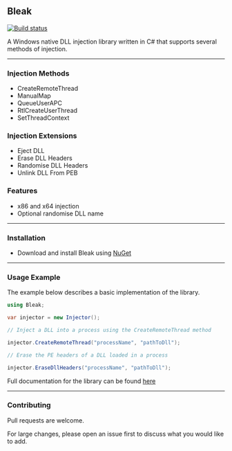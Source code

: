 ## Bleak 

[![Build status](https://ci.appveyor.com/api/projects/status/5avg8vtr9kep050a?svg=true)](https://ci.appveyor.com/project/Akaion/bleak)

A Windows native DLL injection library written in C# that supports several methods of injection.

----

### Injection Methods

* CreateRemoteThread
* ManualMap
* QueueUserAPC
* RtlCreateUserThread
* SetThreadContext

### Injection Extensions

* Eject DLL
* Erase DLL Headers
* Randomise DLL Headers
* Unlink DLL From PEB


### Features

* x86 and x64 injection
* Optional randomise DLL name

----

### Installation

* Download and install Bleak using [NuGet](https://www.nuget.org/packages/Bleak)

----

### Usage Example

The example below describes a basic implementation of the library.

```csharp
using Bleak;

var injector = new Injector();

// Inject a DLL into a process using the CreateRemoteThread method

injector.CreateRemoteThread("processName", "pathToDll");

// Erase the PE headers of a DLL loaded in a process

injector.EraseDllHeaders("processName", "pathToDll");
```
Full documentation for the library can be found [here](https://akaion.github.io/repositories/bleak.html) 

----

### Contributing

Pull requests are welcome. 

For large changes, please open an issue first to discuss what you would like to add.
